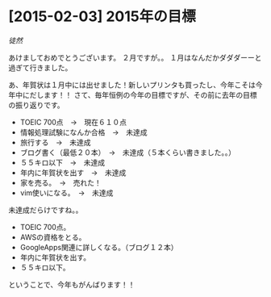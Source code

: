 # [2015-02-03] 2015年の目標
_徒然_

あけましておめでとうございます。
２月ですが。。
１月はなんだかダダダーーと過ぎて行きました。

あ、年賀状は１月中には出せました！新しいプリンタも買ったし、今年こそは今年中にだします！！
さて、毎年恒例の今年の目標ですが、その前に去年の目標の振り返りです。

* TOEIC 700点　→　現在６１０点
* 情報処理試験になんか合格　→　未達成
* 旅行する　→　未達成
* ブログ書く（最低２０本）　→　未達成（５本くらい書きました。。）
* ５５キロ以下　→　未達成
* 年内に年賀状を出す　→　未達成
* 家を売る。　→　売れた！
* vim使いになる。　→　未達成

未達成だらけですね。。

* TOEIC 700点。
* AWSの資格をとる。
* GoogleApps関連に詳しくなる。（ブログ１２本）
* 年内に年賀状を出す。
* ５５キロ以下。

ということで、今年もがんばります！！

